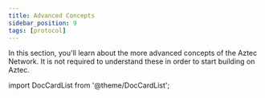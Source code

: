```yaml
---
title: Advanced Concepts
sidebar_position: 9
tags: [protocol]
---
```


In this section, you'll learn about the more advanced concepts of the Aztec Network. It is not required to understand these in order to start building on Aztec.

import DocCardList from '@theme/DocCardList';

<DocCardList />
